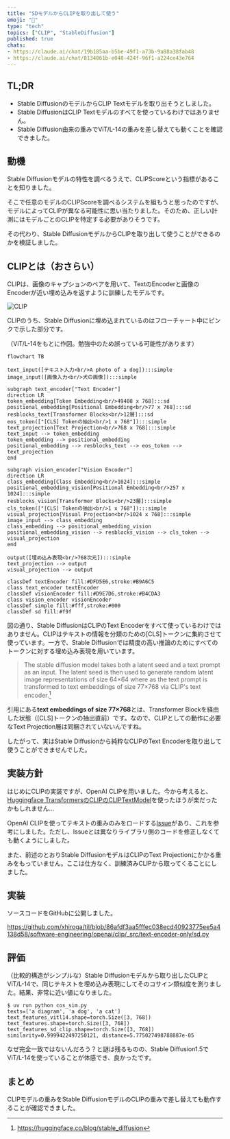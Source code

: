 ```yaml
---
title: "SDモデルからCLIPを取り出して使う"
emoji: "📎"
type: "tech"
topics: ["CLIP", "StableDiffusion"]
published: true
chats:
- https://claude.ai/chat/19b185aa-b5be-49f1-a73b-9a88a38fab48
- https://claude.ai/chat/8134061b-e048-424f-96f1-a224ce43e764
---
```


## TL;DR

- Stable DiffusionのモデルからCLIP Textモデルを取り出そうとしました。
- Stable DiffusionはCLIP Textモデルのすべてを使っているわけではありません。
- Stable Diffusion由来の重みでViT/L-14の重みを差し替えても動くことを確認できました。

## 動機

Stable Diffusionモデルの特性を調べるうえで、CLIPScoreという指標があることを知りました。

そこで任意のモデルのCLIPScoreを調べるシステムを組もうと思ったのですが、モデルによってCLIPが異なる可能性に思い当たりました。そのため、正しい計測にはモデルごとのCLIPを特定する必要がありそうです。

その代わり、Stable DiffusionモデルからCLIPを取り出して使うことができるのかを検証しました。

## CLIPとは（おさらい）

CLIPは、画像のキャプションのペアを用いて、TextのEncoderと画像のEncoderが近い埋め込みを返すように訓練したモデルです。

![CLIP](https://github.com/openai/CLIP/blob/main/CLIP.png?raw=true)

CLIPのうち、Stable Diffusionに埋め込まれているのはフローチャート中にピンクで示した部分です。

（ViT/L-14をもとに作図。勉強中のため誤っている可能性があります）

```mermaid
flowchart TB

text_input([テキスト入力<br/>A photo of a dog]):::simple
image_input([画像入力<br/>犬の画像]):::simple

subgraph text_encoder["Text Encoder"]
direction LR
token_embedding[Token Embedding<br/>49408 x 768]:::sd
positional_embedding[Positional Embedding<br/>77 x 768]:::sd
resblocks_text[Transformer Blocks<br/>12層]:::sd
eos_token(["[CLS] Tokenの抽出<br/>1 x 768"]):::simple
text_projection[Text Projection<br/>768 x 768]:::simple
text_input --> token_embedding
token_embedding --> positional_embedding
positional_embedding --> resblocks_text --> eos_token --> text_projection
end

subgraph vision_encoder["Vision Encoder"]
direction LR
class_embedding[Class Embedding<br/>1024]:::simple
positional_embedding_vision[Positional Embedding<br/>257 x 1024]:::simple
resblocks_vision[Transformer Blocks<br/>23層]:::simple
cls_token(["[CLS] Tokenの抽出<br/>1 x 768"]):::simple
visual_projection[Visual Projection<br/>1024 x 768]:::simple
image_input --> class_embedding
class_embedding --> positional_embedding_vision
positional_embedding_vision --> resblocks_vision --> cls_token --> visual_projection
end

output([埋め込み表現<br/>768次元]):::simple
text_projection --> output
visual_projection --> output

classDef textEncoder fill:#DFD5E6,stroke:#B9A6C5
class text_encoder textEncoder
classDef visionEncoder fill:#D9E7D6,stroke:#B4CDA3
class vision_encoder visionEncoder
classDef simple fill:#fff,stroke:#000
classDef sd fill:#f9f
```

図の通り、Stable DiffusionはCLIPのText Encoderをすべて使っているわけではありません。CLIPはテキストの情報を分類のための[CLS]トークンに集約させて使っています。一方で、Stable Diffusionでは精度の高い推論のためにすべてのトークンに対する埋め込み表現を用いています。

> The stable diffusion model takes both a latent seed and a text prompt as an input. The latent seed is then used to generate random latent image representations of size 64×64 where as the text prompt is transformed to text embeddings of size 77×768 via CLIP's text encoder.[^huggingface_stable_diffusion]

[^huggingface_stable_diffusion]: <https://huggingface.co/blog/stable_diffusion>

引用にある**text embeddings of size 77×768**とは、Transformer Blockを経由した状態（[CLS]トークンの抽出直前）です。なので、CLIPとしての動作に必要なText Projection層は同梱されていないんですね。

したがって、実はStable Diffusionから純粋なCLIPのText Encoderを取り出して使うことができませんでした。

## 実装方針

はじめにCLIPの実装ですが、OpenAI CLIPを用いました。今から考えると、[Huggingface TransformersのCLIPのCLIPTextModel](https://huggingface.co/docs/transformers/en/model_doc/clip#transformers.CLIPTextModel)を使ったほうが楽だったかもしれません...

OpenAI CLIPを使ってテキストの重みのみをロードする[Issue](https://github.com/openai/CLIP/issues/113)があり、これを参考にしました。ただし、Issueとは異なりライブラリ側のコードを修正しなくても動くようにしました。

また、前述のとおりStable DiffusionモデルはCLIPのText Projectionにかかる重みをもっていません。ここは仕方なく、訓練済みCLIPから取ってくることにしました。

## 実装

ソースコードをGitHubに公開しました。

<!-- markdownlint-disable -->
https://github.com/xhiroga/til/blob/86afdf3aa5fffec038ecd40923775ee5a4138d58/software-engineering/openai/clip/_src/text-encoder-only/sd.py

## 評価

（比較的構造がシンプルな）Stable Diffusionモデルから取り出したCLIPとViT/L-14で、同じテキストを埋め込み表現にしてそのコサイン類似度を測りました。結果、非常に近い値になりました。

```shell
$ uv run python cos_sim.py
texts=['a diagram', 'a dog', 'a cat']
text_features_vitl14.shape=torch.Size([3, 768])
text_features.shape=torch.Size([3, 768])
text_features_sd_clip.shape=torch.Size([3, 768])
similarity=0.9999422497250121, distance=5.775027498788887e-05
```

なぜ完全一致ではないんだろう？と謎は残るものの、Stable Diffusion1.5でViT/L-14を使っていることが体感でき、良かったです。

## まとめ

CLIPモデルの重みをStable DiffusionモデルのCLIPの重みで差し替えても動作することが確認できました。
